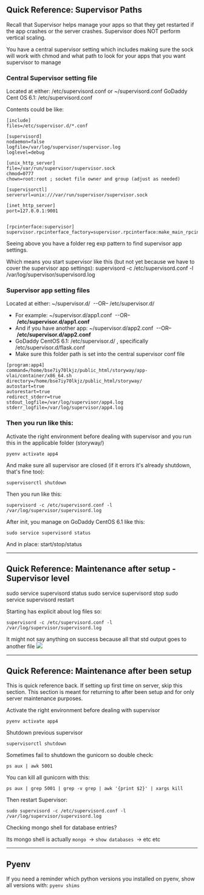 ## Quick Reference: Supervisor Paths

Recall that Supervisor helps manage your apps so that they get restarted if the app crashes or the server crashes. Supervisor does NOT perform vertical scaling.

You have a central supervisor setting which includes making sure the sock will work with chmod and what path to look for your apps that you want supervisor to manage
### Central Supervisor setting file

Located at either: /etc/supervisord.conf or ~/supervisord.conf
GoDaddy Cent OS 6.1: /etc/supervisord.conf

Contents could be like:
```
[include]
files=/etc/supervisor.d/*.conf

[supervisord]
nodaemon=false
logfile=/var/log/supervisor/supervisor.log
loglevel=debug

[unix_http_server]
file=/var/run/supervisor/supervisor.sock
chmod=0777
chown=root:root ; socket file owner and group (adjust as needed)

[supervisorctl]
serverurl=unix:///var/run/supervisor/supervisor.sock

[inet_http_server]
port=127.0.0.1:9001


[rpcinterface:supervisor]
supervisor.rpcinterface_factory=supervisor.rpcinterface:make_main_rpcinterface
```

Seeing above you have a folder reg exp pattern to find supervisor app settings. 

Which means you start supervisor like this (but not yet because we have to cover the supervisor app settings):
supervisord -c /etc/supervisord.conf -l /var/log/supervisor/supervisord.log 


### Supervisor app setting files

Located at either: ~/supervisor.d/  --OR– /etc/supervisor.d/  
- For example: ~/supervisor.d/app1.conf  --OR– **/etc/supervisor.d/app1.conf** 
- And if you have another app: ~/supervisor.d/app2.conf  --OR– **/etc/supervisor.d/app2.conf** 
- GoDaddy CentOS 6.1: /etc/supervisor.d/ , specifically /etc/supervisor.d/flask.conf
- Make sure this  folder path is set into the central supervisor conf file

```
[program:app4]
command=/home/bse7iy70lkjz/public_html/storyway/app-vlai/container/x86_64.sh
directory=/home/bse7iy70lkjz/public_html/storyway/
autostart=true
autorestart=true
redirect_stderr=true
stdout_logfile=/var/log/supervisor/app4.log
stderr_logfile=/var/log/supervisor/app4.log
```


### Then you run like this:


Activate the right environment before dealing with supervisor and you run this in the applicable folder (storyway/)
```
pyenv activate app4  
```

And make sure all supervisor are closed (if it errors it's already shutdown, that's fine too):
```
supervisorctl shutdown  
```

Then you run like this:
```
supervisord -c /etc/supervisord.conf -l /var/log/supervisor/supervisord.log 
```

After init,  you manage on GoDaddy CentOS 6.1 like this:
```
sudo service supervisord status
```
And in place: start/stop/status

---


## Quick Reference: Maintenance after setup - Supervisor level

sudo service supervisord status
sudo service supervisord stop
sudo service supervisord restart

Starting has explicit about log files so:
```
supervisord -c /etc/supervisord.conf -l /var/log/supervisor/supervisord.log 
```

It might not say anything on success because all that std output goes to another file
![](https://i.imgur.com/0sPPFKn.png)


---


## Quick Reference: Maintenance after been setup

This is quick reference back. If setting up first time on server, skip this section. This section is meant for returning to after been setup and for only server maintenance purposes.

  

Activate the right environment before dealing with supervisor
```
pyenv activate app4  
```

  

Shutdown previous supervisor
```
supervisorctl shutdown  
```
  

Sometimes fail to shutdown the gunicorn so double check:
```
ps aux | awk 5001  
```
  

You can kill all gunicorn with this:
```
ps aux | grep 5001 | grep -v grep | awk '{print $2}' | xargs kill
```

  
Then restart Supervisor:
```
sudo supervisord -c /etc/supervisord.conf -l /var/log/supervisor/supervisord.log 
```


Checking mongo shell for database entries?

Its mongo shell is actually `mongo`  → `show databases`  → etc etc


---

## Pyenv


If you need a reminder which python versions you installed on pyenv, show all versions with: `pyenv shims` 
